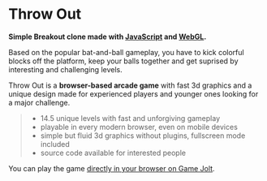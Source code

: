 # Throw Out

**Simple Breakout clone made with [JavaScript][1] and [WebGL][2].**

Based on the popular bat-and-ball gameplay, you have to kick colorful blocks off the platform, keep your balls together and get suprised by interesting and challenging levels.

Throw Out is a **browser-based arcade game** with fast 3d graphics and a unique design made for experienced players and younger ones looking for a major challenge.

> - 14.5 unique levels with fast and unforgiving gameplay
> - playable in every modern browser, even on mobile devices
> - simple but fluid 3d graphics without plugins, fullscreen mode included
> - source code available for interested people

You can play the game [directly in your browser on Game Jolt][13].

[1]:  http://en.wikipedia.org/wiki/JavaScript
[2]:  http://en.wikipedia.org/wiki/Webgl

[13]: http://gamejolt.com/games/arcade/-/20444/